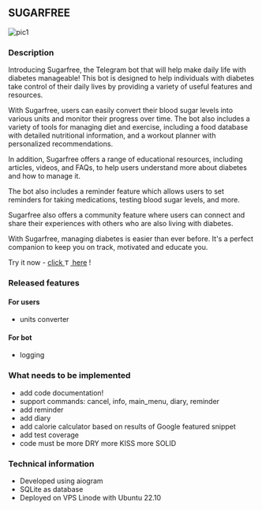 ## SUGARFREE

![pic1](https://lh3.googleusercontent.com/u/1/drive-viewer/AAOQEOTGptNj8aSVao0pbqi10QtWecoNiMkiPXBeimKzuVOZqb4MeAasuDxTU7rjiPrVXtREbCQM4iq6u3CgwENfRqAaG4z8XA=w2560-h1213)

### Description
Introducing Sugarfree, the Telegram bot that will help make daily life with diabetes manageable! This bot is designed to help individuals with diabetes take control of their daily lives by providing a variety of useful features and resources.

With Sugarfree, users can easily convert their blood sugar levels into various units and monitor their progress over time. The bot also includes a variety of tools for managing diet and exercise, including a food database with detailed nutritional information, and a workout planner with personalized recommendations.

In addition, Sugarfree offers a range of educational resources, including articles, videos, and FAQs, to help users understand more about diabetes and how to manage it.

The bot also includes a reminder feature which allows users to set reminders for taking medications, testing blood sugar levels, and more.

Sugarfree also offers a community feature where users can connect and share their experiences with others who are also living with diabetes.

With Sugarfree, managing diabetes is easier than ever before. It's a perfect companion to keep you on track, motivated and educate you. 

Try it now - 
<a href="https://t.me/sugarfree_diaBot">  click <img src="https://upload.wikimedia.org/wikipedia/commons/thumb/8/82/Telegram_logo.svg/240px-Telegram_logo.svg.png" height="12" alt="Telegram"> here</a> !


### Released features
#### For users
 - units converter

#### For bot
 - logging

### What needs to be implemented
 - add code documentation!
 - support commands: cancel, info, main_menu, diary, reminder 
 - add reminder
 - add diary
 - add calorie calculator based on results of Google featured snippet
 - add test coverage
 - code must be more DRY more KISS more SOLID

### Technical information
 - Developed using aiogram
 - SQLite as database
 - Deployed on VPS Linode with Ubuntu 22.10
